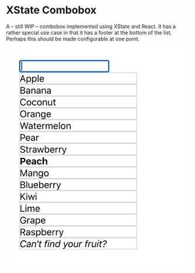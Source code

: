 # XState Combobox

A – still WIP – combobox implemented using XState and React. It has a rather special use case in that it has a footer at the bottom of the list. Perhaps this should be made configurable at one point.

![Screenshot](screenshot.png)
